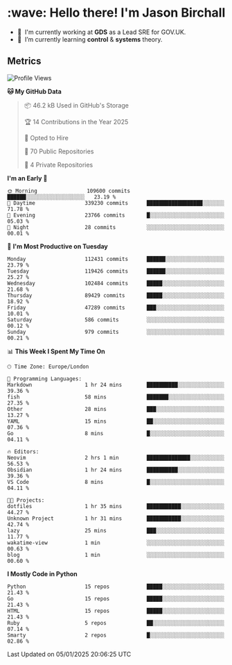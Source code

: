<h1 align="left" id="jason-title">:wave: Hello there! I'm Jason Birchall</h1>

- :office: &nbsp;I'm currently working at **GDS** as a Lead SRE for GOV.UK.
- :seedling: &nbsp;I’m currently learning **control** & **systems** theory.

<h2>Metrics</h2>

<!--START_SECTION:waka-->
![Profile Views](http://img.shields.io/badge/Profile%20Views-5-blue)

**🐱 My GitHub Data** 

> 📦 46.2 kB Used in GitHub's Storage 
 > 
> 🏆 14 Contributions in the Year 2025
 > 
> 💼 Opted to Hire
 > 
> 📜 70 Public Repositories 
 > 
> 🔑 4 Private Repositories 
 > 
**I'm an Early 🐤** 

```text
🌞 Morning                109600 commits      ██████░░░░░░░░░░░░░░░░░░░   23.19 % 
🌆 Daytime                339230 commits      ██████████████████░░░░░░░   71.78 % 
🌃 Evening                23766 commits       █░░░░░░░░░░░░░░░░░░░░░░░░   05.03 % 
🌙 Night                  28 commits          ░░░░░░░░░░░░░░░░░░░░░░░░░   00.01 % 
```
📅 **I'm Most Productive on Tuesday** 

```text
Monday                   112431 commits      ██████░░░░░░░░░░░░░░░░░░░   23.79 % 
Tuesday                  119426 commits      ██████░░░░░░░░░░░░░░░░░░░   25.27 % 
Wednesday                102484 commits      █████░░░░░░░░░░░░░░░░░░░░   21.68 % 
Thursday                 89429 commits       █████░░░░░░░░░░░░░░░░░░░░   18.92 % 
Friday                   47289 commits       ███░░░░░░░░░░░░░░░░░░░░░░   10.01 % 
Saturday                 586 commits         ░░░░░░░░░░░░░░░░░░░░░░░░░   00.12 % 
Sunday                   979 commits         ░░░░░░░░░░░░░░░░░░░░░░░░░   00.21 % 
```


📊 **This Week I Spent My Time On** 

```text
🕑︎ Time Zone: Europe/London

💬 Programming Languages: 
Markdown                 1 hr 24 mins        ██████████░░░░░░░░░░░░░░░   39.36 % 
fish                     58 mins             ███████░░░░░░░░░░░░░░░░░░   27.35 % 
Other                    28 mins             ███░░░░░░░░░░░░░░░░░░░░░░   13.27 % 
YAML                     15 mins             ██░░░░░░░░░░░░░░░░░░░░░░░   07.36 % 
Go                       8 mins              █░░░░░░░░░░░░░░░░░░░░░░░░   04.11 % 

🔥 Editors: 
Neovim                   2 hrs 1 min         ██████████████░░░░░░░░░░░   56.53 % 
Obsidian                 1 hr 24 mins        ██████████░░░░░░░░░░░░░░░   39.36 % 
VS Code                  8 mins              █░░░░░░░░░░░░░░░░░░░░░░░░   04.11 % 

🐱‍💻 Projects: 
dotfiles                 1 hr 35 mins        ███████████░░░░░░░░░░░░░░   44.27 % 
Unknown Project          1 hr 31 mins        ███████████░░░░░░░░░░░░░░   42.74 % 
lazy                     25 mins             ███░░░░░░░░░░░░░░░░░░░░░░   11.77 % 
wakatime-view            1 min               ░░░░░░░░░░░░░░░░░░░░░░░░░   00.63 % 
blog                     1 min               ░░░░░░░░░░░░░░░░░░░░░░░░░   00.60 % 
```

**I Mostly Code in Python** 

```text
Python                   15 repos            █████░░░░░░░░░░░░░░░░░░░░   21.43 % 
Go                       15 repos            █████░░░░░░░░░░░░░░░░░░░░   21.43 % 
HTML                     15 repos            █████░░░░░░░░░░░░░░░░░░░░   21.43 % 
Ruby                     5 repos             ██░░░░░░░░░░░░░░░░░░░░░░░   07.14 % 
Smarty                   2 repos             █░░░░░░░░░░░░░░░░░░░░░░░░   02.86 % 
```




 Last Updated on 05/01/2025 20:06:25 UTC
<!--END_SECTION:waka-->

<!-- links -->

[issues page]: https://github.com/jasonBirchall/jasonBirchall/issues "jasonBirchall/issues"

